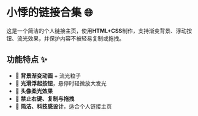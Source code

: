 # 小悸的链接合集 🌐

这是一个简洁的个人链接主页，使用**HTML+CSS**制作，支持渐变背景、浮动按钮、流光效果，并保护内容不被轻易复制或拖拽。

## 功能特点 ✨

- 🔹 **背景渐变动画** + 流光粒子  
- 🔹 **光滑浮起按钮**，悬停时轻微放大发光  
- 🔹 **头像柔光效果**  
- 🔹 **禁止右键、复制与拖拽**  
- 🔹 **简洁、科技感设计**，适合个人链接主页  
